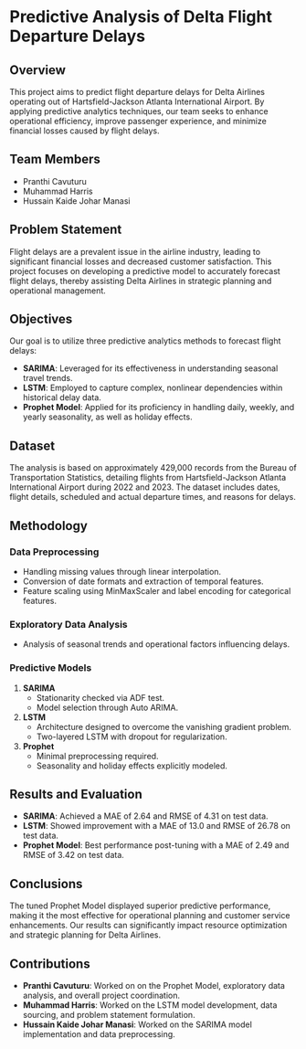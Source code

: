# Predictive Analysis of Delta Flight Departure Delays

## Overview
This project aims to predict flight departure delays for Delta Airlines operating out of Hartsfield-Jackson Atlanta International Airport. By applying predictive analytics techniques, our team seeks to enhance operational efficiency, improve passenger experience, and minimize financial losses caused by flight delays.

## Team Members
- Pranthi Cavuturu
- Muhammad Harris
- Hussain Kaide Johar Manasi

## Problem Statement
Flight delays are a prevalent issue in the airline industry, leading to significant financial losses and decreased customer satisfaction. This project focuses on developing a predictive model to accurately forecast flight delays, thereby assisting Delta Airlines in strategic planning and operational management.

## Objectives
Our goal is to utilize three predictive analytics methods to forecast flight delays:
- **SARIMA**: Leveraged for its effectiveness in understanding seasonal travel trends.
- **LSTM**: Employed to capture complex, nonlinear dependencies within historical delay data.
- **Prophet Model**: Applied for its proficiency in handling daily, weekly, and yearly seasonality, as well as holiday effects.

## Dataset
The analysis is based on approximately 429,000 records from the Bureau of Transportation Statistics, detailing flights from Hartsfield-Jackson Atlanta International Airport during 2022 and 2023. The dataset includes dates, flight details, scheduled and actual departure times, and reasons for delays.

## Methodology
### Data Preprocessing
- Handling missing values through linear interpolation.
- Conversion of date formats and extraction of temporal features.
- Feature scaling using MinMaxScaler and label encoding for categorical features.

### Exploratory Data Analysis
- Analysis of seasonal trends and operational factors influencing delays.

### Predictive Models
1. **SARIMA**
   - Stationarity checked via ADF test.
   - Model selection through Auto ARIMA.
2. **LSTM**
   - Architecture designed to overcome the vanishing gradient problem.
   - Two-layered LSTM with dropout for regularization.
3. **Prophet**
   - Minimal preprocessing required.
   - Seasonality and holiday effects explicitly modeled.

## Results and Evaluation
- **SARIMA**: Achieved a MAE of 2.64 and RMSE of 4.31 on test data.
- **LSTM**: Showed improvement with a MAE of 13.0 and RMSE of 26.78 on test data.
- **Prophet Model**: Best performance post-tuning with a MAE of 2.49 and RMSE of 3.42 on test data.

## Conclusions
The tuned Prophet Model displayed superior predictive performance, making it the most effective for operational planning and customer service enhancements. Our results can significantly impact resource optimization and strategic planning for Delta Airlines.

## Contributions
- **Pranthi Cavuturu**: Worked on on the Prophet Model, exploratory data analysis, and overall project coordination.
- **Muhammad Harris**: Worked on the LSTM model development, data sourcing, and problem statement formulation.
- **Hussain Kaide Johar Manasi**: Worked on the SARIMA model implementation and data preprocessing.
